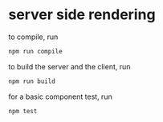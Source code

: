 # server side rendering

to compile, run

```sh
npm run compile
```

to build the server and the client, run

```sh
npm run build
```

for a basic component test, run

```sh
npm test
```

